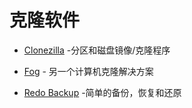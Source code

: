 # 克隆软件

- [Clonezilla](http://clonezilla.org/) -分区和磁盘镜像/克隆程序

- [Fog](http://www.fogproject.org/) - 另一个计算机克隆解决方案

- [Redo Backup](http://redobackup.org/) -简单的备份，恢复和还原
